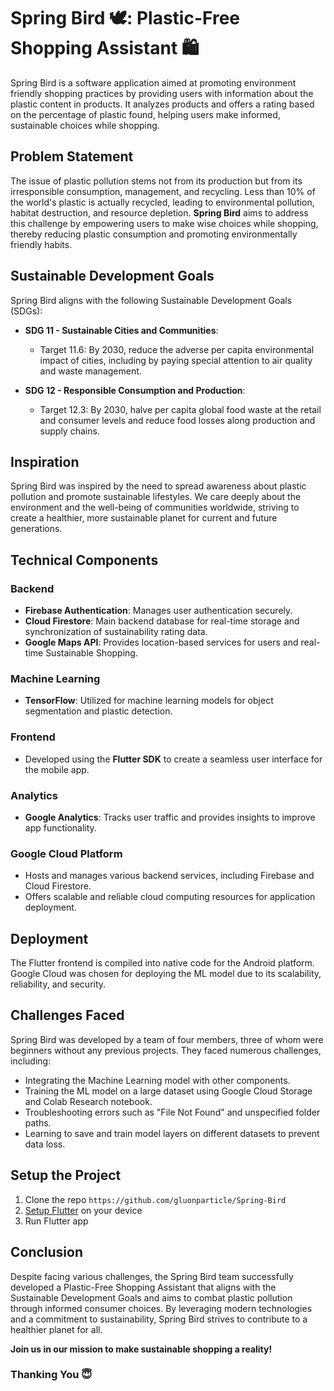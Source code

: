 # Spring Bird 🕊: Plastic-Free Shopping Assistant 🛍

Spring Bird is a software application aimed at promoting environment friendly shopping practices by providing users with information about the plastic content in products. It analyzes products and offers a rating based on the percentage of plastic found, helping users make informed, sustainable choices while shopping.

## Problem Statement

The issue of plastic pollution stems not from its production but from its irresponsible consumption, management, and recycling. Less than 10% of the world's plastic is actually recycled, leading to environmental pollution, habitat destruction, and resource depletion. **Spring Bird** aims to address this challenge by empowering users to make wise choices while shopping, thereby reducing plastic consumption and promoting environmentally friendly habits.

## Sustainable Development Goals

Spring Bird aligns with the following Sustainable Development Goals (SDGs):

- **SDG 11 - Sustainable Cities and Communities**:
  - Target 11.6: By 2030, reduce the adverse per capita environmental impact of cities, including by paying special attention to air quality and waste management.

- **SDG 12 - Responsible Consumption and Production**:
  - Target 12.3: By 2030, halve per capita global food waste at the retail and consumer levels and reduce food losses along production and supply chains.

## Inspiration

Spring Bird was inspired by the need to spread awareness about plastic pollution and promote sustainable lifestyles. We care deeply about the environment and the well-being of communities worldwide, striving to create a healthier, more sustainable planet for current and future generations.

## Technical Components

### Backend

- **Firebase Authentication**: Manages user authentication securely.
- **Cloud Firestore**: Main backend database for real-time storage and synchronization of sustainability rating data.
- **Google Maps API**: Provides location-based services for users and real-time Sustainable Shopping.

### Machine Learning

- **TensorFlow**: Utilized for machine learning models for object segmentation and plastic detection.

### Frontend

- Developed using the **Flutter SDK** to create a seamless user interface for the mobile app.

### Analytics

- **Google Analytics**: Tracks user traffic and provides insights to improve app functionality.

### Google Cloud Platform

- Hosts and manages various backend services, including Firebase and Cloud Firestore.
- Offers scalable and reliable cloud computing resources for application deployment.

## Deployment

The Flutter frontend is compiled into native code for the Android platform. Google Cloud was chosen for deploying the ML model due to its scalability, reliability, and security.

## Challenges Faced

Spring Bird was developed by a team of four members, three of whom were beginners without any previous projects. They faced numerous challenges, including:

- Integrating the Machine Learning model with other components.
- Training the ML model on a large dataset using Google Cloud Storage and Colab Research notebook.
- Troubleshooting errors such as "File Not Found" and unspecified folder paths.
- Learning to save and train model layers on different datasets to prevent data loss.

## Setup the Project

1. Clone the repo ```https://github.com/gluonparticle/Spring-Bird```
2. [Setup Flutter](https://docs.flutter.dev/get-started/install) on your device
3. Run Flutter app

## Conclusion

Despite facing various challenges, the Spring Bird team successfully developed a Plastic-Free Shopping Assistant that aligns with the Sustainable Development Goals and aims to combat plastic pollution through informed consumer choices. By leveraging modern technologies and a commitment to sustainability, Spring Bird strives to contribute to a healthier planet for all.

**Join us in our mission to make sustainable shopping a reality!**

### Thanking You 😇
